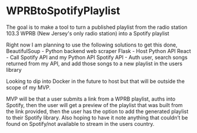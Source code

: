 # WPRBtoSpotifyPlaylist
The goal is to make a tool to turn a published playlist from the radio station 103.3 WPRB (New Jersey's only radio station) into a Spotify playlist

Right now I am planning to use the following solutions to get this done,
    BeautifulSoup - Python backend web scraper
    Flask - Host Python API
    React - Call Spotify API and my Python API
    Spotify API - Auth user, search songs returned from my API, and add those songs to a new playlist in the users library
    
Looking to dip into Docker in the future to host but that will be outside the scope of my MVP.

MVP will be that a user submits a link from a WPRB playlist, auths into Spotify, then the user will get a preview of the playlist that was built from the link provided, then the user has the option to add the generated playlist to their Spotify library. Also hoping to have it note anything that couldn’t be found on Spotify/not available to stream in the users country.

